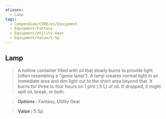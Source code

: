 ```yaml
---
aliases:
  - Lamp
tags:
  - Compendium/CSRD/en/Equipment
  - Equipment/Fantasy
  - Equipment/Utility-Gear
  - Equipment/Value/5-Sp
---
```

  
    
## Lamp    
    
>A hollow container filled with oil that slowly burns to provide light (often resembling a "genie lamp"). A lamp creates normal light in an immediate area and dim light out to the short area beyond that. It burns for three to four hours on 1 pint (.5 L) of oil. If dropped, it might spill oil, break, or both.    
> **Options :** Fantasy, Utility Gear    
> **Value :** 5 Sp